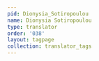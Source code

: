 ```yaml
---
pid: Dionysia_Sotiropoulou
name: Dionysia Sotiropoulou
type: translator
order: '038'
layout: tagpage
collection: translator_tags
---
```

